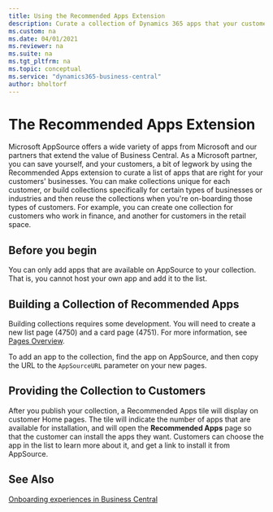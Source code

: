 ```yaml
---
title: Using the Recommended Apps Extension
description: Curate a collection of Dynamics 365 apps that your customers can choose from. 
ms.custom: na
ms.date: 04/01/2021
ms.reviewer: na
ms.suite: na
ms.tgt_pltfrm: na
ms.topic: conceptual
ms.service: "dynamics365-business-central"
author: bholtorf
---
```


# The Recommended Apps Extension
Microsoft AppSource offers a wide variety of apps from Microsoft and our partners that extend the value of Business Central. As a Microsoft partner, you can save yourself, and your customers, a bit of legwork by using the Recommended Apps extension to curate a list of apps that are right for your customers' businesses. You can make collections unique for each customer, or build collections specifically for certain types of businesses or industries and then reuse the collections when you're on-boarding those types of customers. For example, you can create one collection for customers who work in finance, and another for customers in the retail space.

## Before you begin
You can only add apps that are available on AppSource to your collection. That is, you cannot host your own app and add it to the list. 

## Building a Collection of Recommended Apps
Building collections requires some development. You will need to create a new list page (4750) and a card page (4751). For more information, see [Pages Overview](../developer/devenv-pages-overview.md).

To add an app to the collection, find the app on AppSource, and then copy the URL to the `AppSourceURL` parameter on your new pages.

## Providing the Collection to Customers 
After you publish your collection, a Recommended Apps tile will display on customer Home pages. The tile will indicate the number of apps that are available for installation, and will open the **Recommended Apps** page so that the customer can install the apps they want. Customers can choose the app in the list to learn more about it, and get a link to install it from AppSource.

## See Also
[Onboarding experiences in Business Central](/../administration/onboarding-experiences)